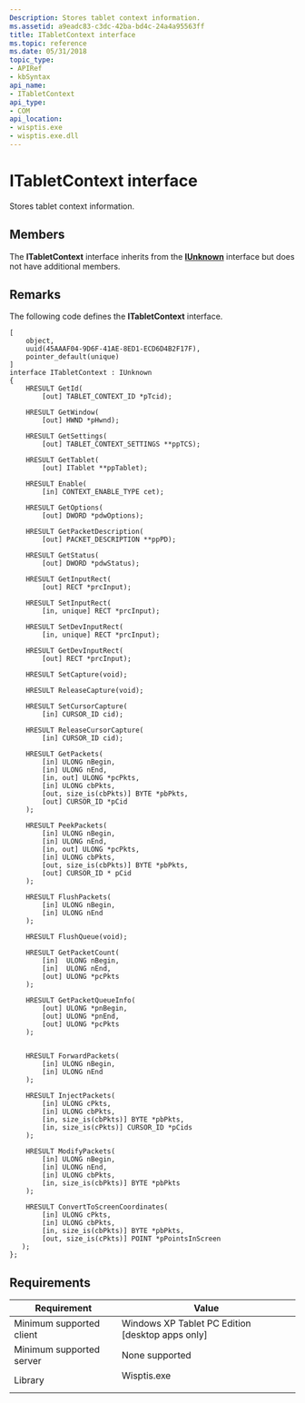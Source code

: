 ```yaml
---
Description: Stores tablet context information.
ms.assetid: a9eadc83-c3dc-42ba-bd4c-24a4a95563ff
title: ITabletContext interface
ms.topic: reference
ms.date: 05/31/2018
topic_type: 
- APIRef
- kbSyntax
api_name: 
- ITabletContext
api_type: 
- COM
api_location: 
- wisptis.exe
- wisptis.exe.dll
---
```


# ITabletContext interface

Stores tablet context information.

## Members

The **ITabletContext** interface inherits from the [**IUnknown**](/windows/desktop/api/unknwn/nn-unknwn-iunknown) interface but does not have additional members.

## Remarks

The following code defines the **ITabletContext** interface.

``` syntax
[
    object,
    uuid(45AAAF04-9D6F-41AE-8ED1-ECD6D4B2F17F),
    pointer_default(unique)
]
interface ITabletContext : IUnknown
{
    HRESULT GetId(
        [out] TABLET_CONTEXT_ID *pTcid);

    HRESULT GetWindow(
        [out] HWND *pHwnd);

    HRESULT GetSettings(
        [out] TABLET_CONTEXT_SETTINGS **ppTCS);

    HRESULT GetTablet(
        [out] ITablet **ppTablet);

    HRESULT Enable(
        [in] CONTEXT_ENABLE_TYPE cet);

    HRESULT GetOptions(
        [out] DWORD *pdwOptions);

    HRESULT GetPacketDescription(
        [out] PACKET_DESCRIPTION **ppPD);

    HRESULT GetStatus(
        [out] DWORD *pdwStatus);

    HRESULT GetInputRect(
        [out] RECT *prcInput);

    HRESULT SetInputRect(
        [in, unique] RECT *prcInput);

    HRESULT SetDevInputRect(
        [in, unique] RECT *prcInput);

    HRESULT GetDevInputRect(
        [out] RECT *prcInput);

    HRESULT SetCapture(void);

    HRESULT ReleaseCapture(void);

    HRESULT SetCursorCapture(
        [in] CURSOR_ID cid);

    HRESULT ReleaseCursorCapture(
        [in] CURSOR_ID cid);

    HRESULT GetPackets(
        [in] ULONG nBegin,
        [in] ULONG nEnd,
        [in, out] ULONG *pcPkts,
        [in] ULONG cbPkts,
        [out, size_is(cbPkts)] BYTE *pbPkts, 
        [out] CURSOR_ID *pCid
    );

    HRESULT PeekPackets(
        [in] ULONG nBegin,
        [in] ULONG nEnd,
        [in, out] ULONG *pcPkts,
        [in] ULONG cbPkts,
        [out, size_is(cbPkts)] BYTE *pbPkts,
        [out] CURSOR_ID * pCid
    );

    HRESULT FlushPackets(
        [in] ULONG nBegin,
        [in] ULONG nEnd
    );

    HRESULT FlushQueue(void);

    HRESULT GetPacketCount(
        [in]  ULONG nBegin,
        [in]  ULONG nEnd,
        [out] ULONG *pcPkts
    );

    HRESULT GetPacketQueueInfo(
        [out] ULONG *pnBegin,
        [out] ULONG *pnEnd,
        [out] ULONG *pcPkts
    );


    HRESULT ForwardPackets(
        [in] ULONG nBegin,
        [in] ULONG nEnd
    );

    HRESULT InjectPackets(
        [in] ULONG cPkts,
        [in] ULONG cbPkts,
        [in, size_is(cbPkts)] BYTE *pbPkts,
        [in, size_is(cPkts)] CURSOR_ID *pCids
    );

    HRESULT ModifyPackets(
        [in] ULONG nBegin,
        [in] ULONG nEnd,
        [in] ULONG cbPkts,
        [in, size_is(cbPkts)] BYTE *pbPkts
    );

    HRESULT ConvertToScreenCoordinates(
        [in] ULONG cPkts,
        [in] ULONG cbPkts,
        [in, size_is(cbPkts)] BYTE *pbPkts,
        [out, size_is(cPkts)] POINT *pPointsInScreen
   );
};  
```

## Requirements



| Requirement | Value |
|-------------------------------------|----------------------------------------------------------------------------------------|
| Minimum supported client<br/> | Windows XP Tablet PC Edition \[desktop apps only\]<br/>                          |
| Minimum supported server<br/> | None supported<br/>                                                              |
| Library<br/>                  | <dl> <dt>Wisptis.exe</dt> </dl> |



 

